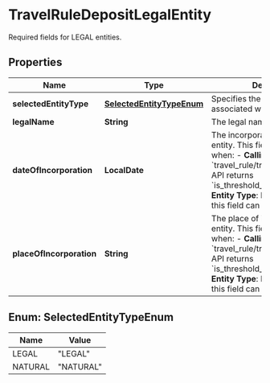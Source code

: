 

# TravelRuleDepositLegalEntity

Required fields for LEGAL entities.

## Properties

| Name | Type | Description | Notes |
|------------ | ------------- | ------------- | -------------|
|**selectedEntityType** | [**SelectedEntityTypeEnum**](#SelectedEntityTypeEnum) | Specifies the type of entity associated with the transaction. |  |
|**legalName** | **String** | The legal name of the entity. |  |
|**dateOfIncorporation** | **LocalDate** | The incorporation date of the entity. This field is required when: - **Calling**: &#x60;travel_rule/transaction/limitation&#x60; API returns &#x60;is_threshold_reached &#x3D; true&#x60;. - **Entity Type**: LEGAL. Otherwise, this field can be omitted.  |  [optional] |
|**placeOfIncorporation** | **String** | The place of incorporation of the entity. This field is required when: - **Calling**: &#x60;travel_rule/transaction/limitation&#x60; API returns &#x60;is_threshold_reached &#x3D; true&#x60;. - **Entity Type**: LEGAL. Otherwise, this field can be omitted.  |  [optional] |



## Enum: SelectedEntityTypeEnum

| Name | Value |
|---- | -----|
| LEGAL | &quot;LEGAL&quot; |
| NATURAL | &quot;NATURAL&quot; |



